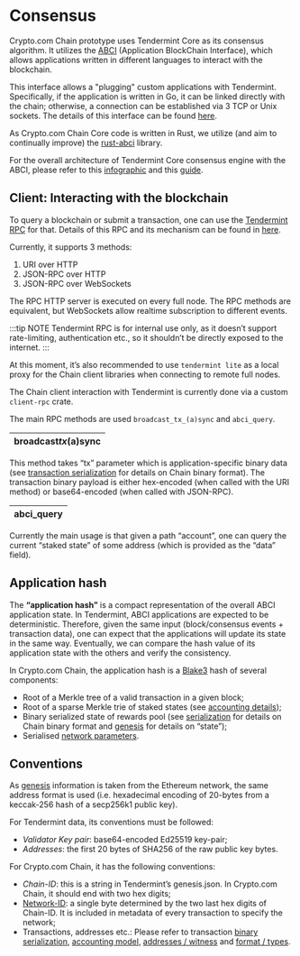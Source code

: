 # Consensus

Crypto.com Chain prototype uses Tendermint Core as its consensus algorithm. It utilizes the [ABCI](https://docs.tendermint.com/master/spec/abci/) (Application BlockChain Interface), which allows applications written in different languages to interact with the blockchain.

This interface allows a "plugging" custom applications with Tendermint. Specifically, if the application is written in Go, it can be linked directly with the chain; otherwise, a connection can be established via 3 TCP or Unix sockets. The details of this interface can be found [here](https://docs.tendermint.com/master/spec/abci/abci.html#overview).

As Crypto.com Chain Core code is written in Rust, we utilize (and aim to continually improve) the [rust-abci](https://github.com/tendermint/rust-abci/) library.

For the overall architecture of Tendermint Core consensus engine with the ABCI, please refer to this [infographic](https://docs.tendermint.com/master/assets/img/tm-transaction-flow.258ca020.png) and this [guide](https://docs.tendermint.com/master/app-dev/app-architecture.html).

## Client: Interacting with the blockchain

To query a blockchain or submit a transaction, one can use the [Tendermint RPC](https://docs.tendermint.com/master/tendermint-core/rpc.html) for that. Details of this RPC and its mechanism can be found in [here](https://docs.tendermint.com/master/rpc/).

Currently, it supports 3 methods:

1. URI over HTTP
1. JSON-RPC over HTTP
1. JSON-RPC over WebSockets

The RPC HTTP server is executed on every full node. The RPC methods are equivalent, but WebSockets allow realtime subscription to different events.

:::tip NOTE
Tendermint RPC is for internal use only, as it doesn’t support rate-limiting, authentication etc., so it shouldn’t be directly exposed to the internet.
:::

At this moment, it’s also recommended to use `tendermint lite` as a local proxy for the Chain client libraries when connecting to remote full nodes.

The Chain client interaction with Tendermint is currently done via a custom `client-rpc` crate.

The main RPC methods are used `broadcast_tx_(a)sync` and `abci_query`.

| broadcast*tx*(a)sync |
| -------------------- |


This method takes “tx” parameter which is application-specific binary data (see [transaction serialization](./serialization) for details on Chain binary format). The transaction binary payload is either hex-encoded (when called with the URI method) or base64-encoded (when called with JSON-RPC).

| abci_query |
| ---------- |


Currently the main usage is that given a path “account”, one can query the current “staked state” of some address (which is provided as the “data” field).

## Application hash

The **“application hash”** is a compact representation of the overall ABCI application state. In Tendermint, ABCI applications are expected to be deterministic. Therefore, given the same input (block/consensus events + transaction data), one can expect that the applications will update its state in the same way. Eventually, we can compare the hash value of its application state with the others and verify the consistency.

In Crypto.com Chain, the application hash is a [Blake3](https://github.com/BLAKE3-team/BLAKE3) hash of several components:

- Root of a Merkle tree of a valid transaction in a given block;
- Root of a sparse Merkle trie of staked states (see [accounting details](./transaction-accounting-model));
- Binary serialized state of rewards pool (see [serialization](./serialization) for details on Chain binary format and [genesis](./genesis) for details on “state”);
- Serialised [network parameters](./network-parameters.md).

## Conventions

As [genesis](./genesis) information is taken from the Ethereum network, the same address format is used (i.e. hexadecimal encoding of 20-bytes from a keccak-256 hash of a secp256k1 public key).

For Tendermint data, its conventions must be followed:

- _Validator Key pair_: base64-encoded Ed25519 key-pair;
- _Addresses_: the first 20 bytes of SHA256 of the raw public key bytes.

For Crypto.com Chain, it has the following conventions:

- _Chain-ID_: this is a string in Tendermint’s genesis.json. In Crypto.com Chain, it should end with two hex digits;
- [Network-ID](./chain-id-and-network-id): a single byte determined by the two last hex digits of Chain-ID. It is included in metadata of every transaction to specify the network;
- Transactions, addresses etc.: Please refer to transaction [binary serialization](./serialization), [accounting model](./transaction-accounting-model), [addresses / witness](./signature-schemes) and [format / types](./transaction).

